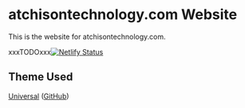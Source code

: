 # atchisontechnology.com Website
This is the website for atchisontechnology.com.

xxxTODOxxx[![Netlify Status](https://api.netlify.com/api/v1/badges/eec2cd13-3bbe-49c7-89c1-f22ffb3d31b1/deploy-status)](https://app.netlify.com/sites/stosa-org/deploys)

## Theme Used

[Universal](https://themes.gohugo.io/hugo-universal-theme/)
([GitHub](https://github.com/devcows/hugo-universal-theme.git))
